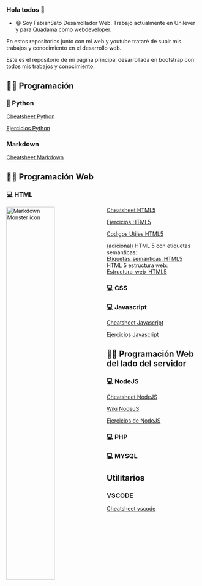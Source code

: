 ### Hola todos 👋

- 😄 Soy FabianSato Desarrollador Web. 
Trabajo actualmente en Unilever y para Quadama como webdeveloper.

En estos repositorios junto con mi web y youtube trataré de subir mis trabajos y conocimiento en el desarrollo web.

Este es el repositorio de mi página principal desarrollada en bootstrap con todos mis trabajos y conocimiento.

<!--
## 💻 **Pseudocódigo**

### Pseint

## 💻 Terminal
### Terminal

### Batch
-->

## 👨‍💻 **Programación**


### 🐍 Python

[Cheatsheet Python](https://github.com/fabiansato/python-cheatsheet "Cheatsheet Python por fabiansato")

[Ejercicios Python](https://github.com/fabiansato/Python-Ejercicios "Ejercicios Python por fabiansato")

<!--

### C

### C++

### Java

### GIT
 

-->
### Markdown
[Cheatsheet Markdown](https://github.com/fabiansato/Markdown-cheatsheet "Markdown Cheatsheet")



## 👨‍💻 **Programación Web**

### 💻 HTML
<img src="https://fabiansato.github.io/logos/html5.png"
     alt="Markdown Monster icon"
     style="float: left; margin-right: 10px; width:50%; height: 50%;" />

[Cheatsheet HTML5](https://github.com/fabiansato/html5-cheatsheet "Cheatsheet de HTML5 por fabiansato")

[Ejercicios HTML5](https://github.com/fabiansato/javascript-ejercicios "Ejercicios de HTML5 por fabiansato")

[Codigos Utiles HTML5](https://github.com/fabiansato/html5-coolcodes "Códigos útiles de HTML5 por fabiansato")

(adicional)
HTML 5 con etiquetas semánticas:
[Etiquetas_semanticas_HTML5](https://github.com/fabiansato/html-etiquetas-semanticas "Html con etiquetas semanticas agregadas de HTML5 por fabiansato")
HTML 5 estructura web:
[Estructura_web_HTML5](https://github.com/fabiansato/html-estructuraweb "Estructura basica web para trabajar con HTML5 por fabiansato")


### 💻 CSS

### 💻 Javascript 

[Cheatsheet Javascript](https://github.com/fabiansato/javascript-cheatsheet "Cheatsheet Python por fabiansato")

[Ejercicios Javascript](https://github.com/fabiansato/javascript-ejercicios "Ejercicios Javascript por fabiansato")


## 👨‍💻 **Programación Web del lado del servidor**



### 💻 NodeJS
[Cheatsheet NodeJS](https://github.com/fabiansato/nodeJS-cheatsheet "Cheatsheet de NodeJS por FabianSato")

[Wiki NodeJS](https://github.com/fabiansato/nodeJS-cheatsheet/wiki/_new "Wiki completo de NodeJS por FabianSato")

[Ejercicios de NodeJS](https://github.com/fabiansato/nodejs-ejercicios "Ejercicios NodeJS por FabianSato")

### 💻 PHP
### 💻 MYSQL
<!--

-->
## Utilitarios
### VSCODE
[Cheatsheet vscode](https://github.com/fabiansato/VScode-Cheatsheet "Cheatsheet VSCODE por fabiansato")

<!--
[Documentación Python](https://github.com/fabiansato/python-cheatsheet/wiki "Documentación Python")
-->
<!--
La menera de estudiar y trabajar será la siguiente:
- 📓 Anotar cursos en one note ...
- 📖 Anotar curso + tareas en github ...
- 📝 Anotar Cheatsheet en github ...
- 📺 grabar curso para youtube ...
- 📰 actualizar webpage por FTP con este contenido () y. ...
- 📲 redes sociales con contenido nuevo. ...

 ✨ _Programación_ ✨ 
 - C Ejercicios 
 - C Cheatsheet 
 - Java Ejercicios 
 - Java cheatsheet 
 - Python Ejercicios
 - Python Cheatsheet
 -
  ✨ _Diseño grafico_ ✨ 
  
  -Illustrator
 
  -Illustrator Cheatsheet
  


**fabiansatodev/fabiansatodev** is a ✨ _special_ ✨ repository because its `README.md` (this file) appears on your GitHub profile.

Here are some ideas to get you started:

- 🔭 I’m currently working on ...
- 🌱 I’m currently learning ...
- 👯 I’m looking to collaborate on ...
- 🤔 I’m looking for help with ...
- 💬 Ask me about ...
- 📫 How to reach me: ...
- 😄 Pronouns: ...
- ⚡ Fun fact: ...
-->
